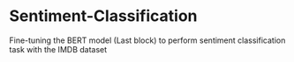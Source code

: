 # Sentiment-Classification
Fine-tuning the BERT model (Last block) to perform sentiment classification task with the IMDB dataset 
